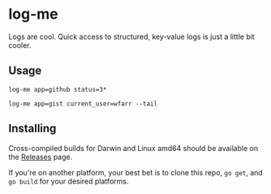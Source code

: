 # log-me

Logs are cool. Quick access to structured, key-value logs is just a little bit cooler.

## Usage

```
log-me app=github status=3*

log-me app=gist current_user=wfarr --tail
```

## Installing

Cross-compiled builds for Darwin and Linux amd64 should be available on the [Releases](https://github.com/wfarr/log-me/releases) page.

If you're on another platform, your best bet is to clone this repo, `go get`, and `go build` for your desired platforms.

